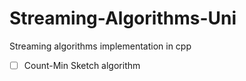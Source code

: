 # Streaming-Algorithms-Uni
Streaming algorithms implementation in cpp
- [ ] Count-Min Sketch algorithm
